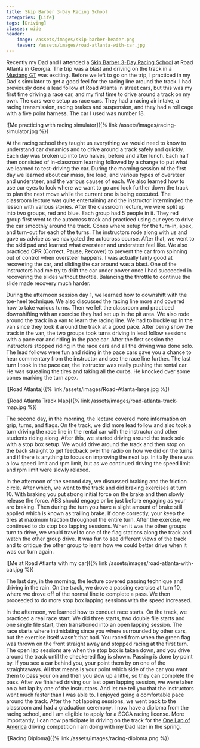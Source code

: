 ```yaml
---
title: Skip Barber 3-Day Racing School
categories: [Life]
tags: [Driving]
classes: wide
header:
    image: /assets/images/skip-barber-header.png
    teaser: /assets/images/road-atlanta-with-car.jpg
---
```


Recently my Dad and I attended a [Skip Barber 3-Day Racing 
School](https://www.skipbarber.com/courses/3-day-racing-school/) at Road 
Atlanta in Georgia. The trip was a blast and driving on the track in a [Mustang 
GT](https://www.skipbarber.com/cars_post/mustang-gt/) was exciting. Before we 
left to go on the trip, I practiced in my Dad's simulator to get a good feel 
for the racing line around the track. I had previously done a lead follow at 
Road Atlanta in street cars, but this was my first time driving a race car, and 
my first time to drive around a track on my own. The cars were setup as race 
cars. They had a racing air intake, a racing transmission, racing brakes and 
suspension, and they had a roll cage with a five point harness. The car I used 
was number 18.

![Me practicing with racing simulator]({% link /assets/images/racing-simulator.jpg %})

At the racing school they taught us everything we would need to know to 
understand car dynamics and to drive around a track safely and quickly. Each 
day was broken up into two halves, before and after lunch. Each half then 
consisted of in-classroom learning followed by a change to put what we learned 
to test-driving the car. During the morning session of the first day we learned 
about car mass, tire load, and various types of oversteer and understeer, and 
the various causes of each. We also learned how to use our eyes to look where 
we want to go and look further down the track to plan the next move while the 
current one is being executed. The classroom lecture was quite entertaining and 
the instructor intermingled the lesson with various stories. After the 
classroom lecture, we were split up into two groups, red and blue. Each group 
had 5 people in it. They red group first went to the autocross track and 
practiced using our eyes to drive the car smoothly around the track. Cones 
where setup for the turn-in, apex, and turn-out for each of the turns. The 
instructors rode along with us and gave us advice as we navigated the autocross 
course. After that, we went to the skid pad and learned what oversteer and 
understeer feel like. We also practiced CPR (Correct, Pause, Recover) to 
prevent the car from spinning out of control when oversteer happens. I was 
actually fairly good at recovering the car, and sliding the car around was a 
blast. One of the instructors had me try to drift the car under power once I 
had succeeded in recovering the slides without throttle. Balancing the throttle 
to continue the slide made recovery much harder.

During the afternoon session day 1, we learned how to downshift with the 
toe-heel technique. We also discussed the racing line more and covered how to 
take various turns. Then we left the classroom and practiced downshifting with 
an exercise they had set up in the pit area. We also rode around the track in a 
van to learn the racing line. We had to buckle up in the van since they took it 
around the track at a good pace. After being show the track in the van, the two 
groups took turns driving in lead follow sessions with a pace car and riding in 
the pace car. After the first session the instructors stopped riding in the 
race cars and all the driving was done solo. The lead follows were fun and 
riding in the pace cars gave you a chance to hear commentary from the 
instructor and see the race line further. The last turn I took in the pace car, 
the instructor was really pushing the rental car. He was squealing the tires 
and taking all the curbs. He knocked over some cones marking the turn apex.

![Road Atlanta]({% link /assets/images/Road-Atlanta-large.jpg %})

![Road Atlanta Track Map]({% link /assets/images/road-atlanta-track-map.jpg %})

The second day, in the morning, the lecture covered more information on grip, 
turns, and flags. On the track, we did more lead follow and also took a turn 
driving the race line in the rental car with the instructor and other students 
riding along. After this, we started driving around the track solo with a stop 
box setup. We would drive around the track and then stop on the back straight 
to get feedback over the radio on how we did on the turns and if there is 
anything to focus on improving the next lap. Initially there was a low speed 
limit and rpm limit, but as we continued driving the speed limit and rpm limit 
were slowly relaxed.

In the afternoon of the second day, we discussed braking and the friction 
circle. After which, we went to the track and did braking exercises at turn 10. 
With braking you put strong initial force on the brake and then slowly release 
the force. ABS should engage or be just before engaging as your are braking. 
Then during the turn you have a slight amount of brake still applied which is 
known as trailing brake. If done correctly, your keep the tires at maximum 
traction throughout the entire turn. After the exercise, we continued to do 
stop box lapping sessions. When it was the other groups turn to drive, we would 
travel to one of the flag stations along the track and watch the other group 
drive. It was fun to see different views of the track and to critique the other 
group to learn how we could better drive when it was our turn again.

![Me at Road Atlanta with my car]({% link /assets/images/road-atlanta-with-car.jpg %})

The last day, in the morning, the lecture covered passing technique and driving 
in the rain. On the track, we drove a passing exercise at turn 10, where we 
drove off of the normal line to complete a pass. We then proceeded to do more 
stop box lapping sessions with the speed increased. 

In the afternoon, we learned how to conduct race starts. On the track, we 
practiced a real race start. We did three starts, two double file starts and 
one single file start, then transitioned into an open lapping session. The race 
starts where intimidating since you where surrounded by other cars, but the 
exercise itself wasn't that bad. You raced from when the green flag was thrown 
on the front straight away and stopped racing at the first turn. The open lap 
sessions are when the stop box is taken down, and you drive around the track 
until the checkered flag is shown. Passing is done by point by. If you see a 
car behind you, your point them by on one of the straightaways. All that means 
is your point which side of the car you want them to pass your on and then you 
slow up a little, so they can complete the pass. After we finished driving our 
last open lapping session, we were taken on a hot lap by one of the 
instructors. And let me tell you that the instructors went much faster than I 
was able to. I enjoyed going a comfortable pace around the track. After the hot 
lapping sessions, we went back to the classroom and had a graduation ceremony. 
I now have a diploma from the racing school, and I am eligible to apply for a 
SCCA racing license. More importantly, I can now participate in driving on the 
track for the [One Lap of America](http://www.onelapofamerica.com/) driving 
competition I am doing with my Dad later in the spring.

![Racing Diploma]({% link /assets/images/racing-diploma.png %})
